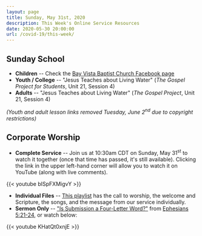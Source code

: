 ```yaml
---
layout: page
title: Sunday, May 31st, 2020
description: This Week's Online Service Resources
date: 2020-05-30 20:00:00
url: /covid-19/this-week/
---
```

## Sunday School

- **Children** -- Check the [Bay Vista Baptist Church Facebook page](https://www.facebook.com/groups/68059906209/)
- **Youth / College** -- "Jesus Teaches about Living Water" (_The Gospel Project for Students_, Unit 21, Session 4)
- **Adults** -- "Jesus Teaches about Living Water" (_The Gospel Project_, Unit 21, Session 4)

_(Youth and adult lesson links removed Tuesday, June 2<sup>nd</sup> due to copyright restrictions)_

## Corporate Worship

- **Complete Service** -- Join us at 10:30am CDT on Sunday, May 31<sup>st</sup> to watch it together (once that time has passed, it's still available). Clicking the link in the upper left-hand corner will allow you to watch it on YouTube (along with live comments).

{{< youtube bISpFXMigvY >}}

- **Individual Files** -- [This playlist](https://www.youtube.com/playlist?list=PLdltai4xtI5ixQ2tQILLodn1qeuRoF_le) has the call to worship, the welcome and Scripture, the songs, and the message from our service individually.
- **Sermon Only** -- ["Is Submission a Four-Letter Word?"](/2020/05/is-submission-a-four-letter-word/) from [Ephesians 5:21-24](https://www.biblegateway.com/passage/?search=Ephesians+5%3A21-24&version=NIV), or watch below:

{{< youtube KHatQt0xnjE >}}
